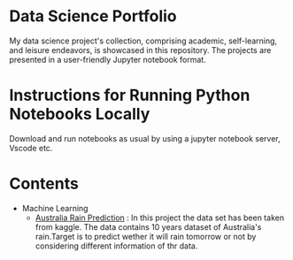 # Data Science Portfolio
My data science project's collection, comprising academic, self-learning, and leisure endeavors, is showcased in this repository. The projects are presented in a user-friendly Jupyter notebook format.

# Instructions for Running Python Notebooks Locally

Download and run notebooks as usual by using a jupyter notebook server, Vscode etc.

# Contents
 - Machine Learning
   - [Australia Rain Prediction](https://github.com/Bilal-ahmad8/Data-Science-Portfolio/tree/main/Australia%20Rain%20Prediction%20using%20Logistic%20Regression) : In this project the data set has been taken from kaggle. The data contains 10 years dataset of Australia's rain.Target is to predict wether it will rain tomorrow or not by considering different information of thr data.
                                





